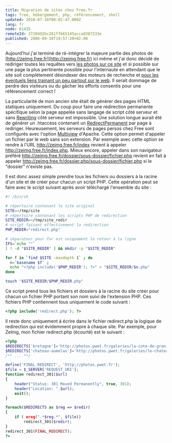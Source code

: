 ```yaml
---
title: Migration de sites chez Free.fr
tags: free, hébergement, php, référencement, shell
updated: 2010-07-16T08:02:47.000Z
lang: fr
node: 61435
remoteId: 3720492bc261f7b65145acca8387233e
published: 2006-09-10T19:57:20+02:00
---
```


Aujourd'hui j'ai terminé de ré-intégrer la majeure partie des photos de [http://zeimg.free.fr](http://zeimg.free.fr) ici même et j'ai donc décidé de rediriger toutes les requêtes vers [les photos sur ce site](http://photos.pwet.fr) et si possible sur une page la plus pertinente possible pour l'internaute en attendant que le site soit complètement désindexer des moteurs de recherche et [pour les éventuels liens trainant un peu partout sur le web](http://www.google.fr/search?hl=fr&amp;). Il serait dommage de perdre des visiteurs ou du gâcher les efforts consentis pour une référencement correct !


La particularité de mon ancien site était de génèrer des pages HTML statiques uniquement. Du coup pour faire une redirection permanente spécifique selon la page appelée sans langage de script côté serveur et sans [Rewriting](http://apachefrance.com/Manuels/Apache_1.3/mod/mod_rewrite.html) côté serveur est impossible. Une solution longue aurait été de générer un .htaccess contenant un [RedirectPermanent](http://apachefrance.com/Manuels/Apache_1.3_VF/mod/mod_alias.html#redirectperm) par page à rediriger. Heureusement, les serveurs de pages persos chez Free sont configurés avec l'option [Multiview](http://apachefrance.com/Manuels/Apache_1.3/content-negotiation.html) d'Apache. Cette option permet d'appeler un fichier par le web sans son extension. Par exemple avec cette option se rendre à l'URL http://zeimg.free.fr/index revient à appeler http://zeimg.free.fr/index.php. Mieux encore, appeler dans son navigateur préféré http://zeimg.free.fr/dossier/sous-dossier/fichier.php revient en fait à appeler http://zeimg.free.fr/dossier.php/sous-dossier/fichier.php si le &quot;dossier&quot; n'existe pas.


Il est donc assez simple prendre tous les fichiers ou dossiers à la racine d'un site et de créer pour chacun un script PHP. Cette opération peut se faire avec le script suivant après avoir téléchargé l'ensemble du site :

``` bash
#! /bin/sh

# répertoire contenant le site original
SITE=~/tmp/site
# répertoire contenant les scripts PHP de redirection
SITE_REDIR=~/tmp/site_redir
# script faisant effectivement la redirection
PHP_REDIR="redirect.php"

# séparateur pour for est uniquement le retour à la ligne
IFS=`echo ""`
[ ! -d "$SITE_REDIR" ] && mkdir -p "$SITE_REDIR"

for f in `find $SITE -maxdepth 1` ; do
  n=`basename $f` ;
  echo "<?php include('$PHP_REDIR'); ?>" > "$SITE_REDIR/$n.php"
done

touch "$SITE_REDIR/$PHP_REDIR.php"
```


Ce script prend tous les fichiers et dossiers à la racine du site créer pour chacun un fichier PHP portant son nom suivi de l'extension PHP. Ces fichiers PHP contiennent tous uniquement le code suivant :

``` php
<?php include('redirect.php'); ?>
```


Il reste donc uniquement à écrire dans le fichier redirect.php la logique de redirection qui est évidemment propre à chaque site. Par exemple, pour ZeImg, mon fichier redirect.php (écourté) est le suivant :

``` php
<?php
$REDIRECTS['bretagne']='http://photos.pwet.fr/galeries/la-cote-de-granit-rose-lannion-et-ses-environs/';
$REDIRECTS['chateau-aumelas']='http://photos.pwet.fr/galeries/le-chateau-d-aumelas/';
/** ... **/

define('FINAL_REDIRECT', 'http://photos.pwet.fr');
$file = $_SERVER['REQUEST_URI'];
function redirect_301($url)
{
    header("Status: 301 Moved Permanently", true, 301);
    header("Location: ".$url);
    exit();
}

foreach($REDIRECTS as $reg => $redir)
{
    if ( ereg(".*$reg.*", $file))
        redirect_301($redir);
}
redirect_301(FINAL_REDIRECT);
?>
```

